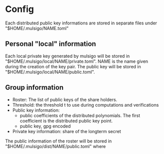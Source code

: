 # Config 

Each distributed public key informations are stored in separate files under
"$HOME/.mulsigo/NAME.toml"

## Personal "local" information

Each local private key generated by mulsigo will be stored in 
"$HOME/.mulsigo/local/NAME/private.toml". NAME is the name given 
during the creation of the key pair. The public key will be stored in
"$HOME/.mulsigo/local/NAME/public.toml".

## Group information

+ Roster: The list of public keys of the share holders.
+ Threshold: the threshold t to use during computations and verifications 
+ Public key information: 
    - public coefficients of the distributed polynomials.  The first coefficient 
    is the distributed public key point.
    - public key, gpg encoded
+ Private key information: share of the longterm secret

The public information of the roster will be stored in 
"$HOME/.mulsigo/dist/NAME/public.toml" where 
